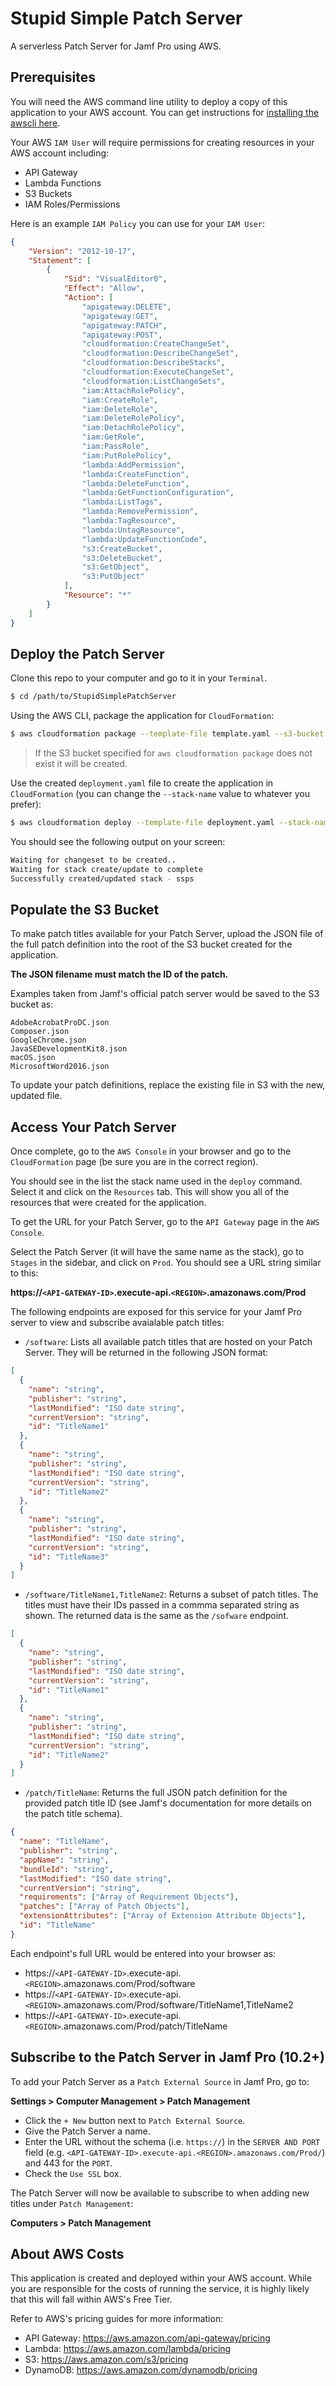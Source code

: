 # Stupid Simple Patch Server

A serverless Patch Server for Jamf Pro using AWS.

## Prerequisites

You will need the AWS command line utility to deploy a copy of this application to your AWS account. You can get instructions for [installing the awscli here](https://docs.aws.amazon.com/cli/latest/userguide/installing.html).

Your AWS `IAM User` will require permissions for creating resources in your AWS account including:

- API Gateway
- Lambda Functions
- S3 Buckets
- IAM Roles/Permissions

Here is an example `IAM Policy` you can use for your `IAM User`:

```json
{
    "Version": "2012-10-17",
    "Statement": [
        {
            "Sid": "VisualEditor0",
            "Effect": "Allow",
            "Action": [
                "apigateway:DELETE",
                "apigateway:GET",
                "apigateway:PATCH",
                "apigateway:POST",
                "cloudformation:CreateChangeSet",
                "cloudformation:DescribeChangeSet",
                "cloudformation:DescribeStacks",
                "cloudformation:ExecuteChangeSet",
                "cloudformation:ListChangeSets",
                "iam:AttachRolePolicy",
                "iam:CreateRole",
                "iam:DeleteRole",
                "iam:DeleteRolePolicy",
                "iam:DetachRolePolicy",
                "iam:GetRole",
                "iam:PassRole",
                "iam:PutRolePolicy",
                "lambda:AddPermission",
                "lambda:CreateFunction",
                "lambda:DeleteFunction",
                "lambda:GetFunctionConfiguration",
                "lambda:ListTags",
                "lambda:RemovePermission",
                "lambda:TagResource",
                "lambda:UntagResource",
                "lambda:UpdateFunctionCode",
                "s3:CreateBucket",
                "s3:DeleteBucket",
                "s3:GetObject",
                "s3:PutObject"
            ],
            "Resource": "*"
        }
    ]
}
```

## Deploy the Patch Server

Clone this repo to your computer and go to it in your `Terminal`.

```bash
$ cd /path/to/StupidSimplePatchServer
```

Using the AWS CLI, package the application for `CloudFormation`:

```bash
$ aws cloudformation package --template-file template.yaml --s3-bucket <Your-S3-Bucket> --output-template-file deployment.yaml
```

> If the S3 bucket specified for `aws cloudformation package` does not exist it will be created.

Use the created `deployment.yaml` file to create the application in `CloudFormation` (you can change the `--stack-name` value to whatever you prefer):

```bash
$ aws cloudformation deploy --template-file deployment.yaml --stack-name ssps --capabilities CAPABILITY_IAM
```

You should see the following output on your screen:

```bash
Waiting for changeset to be created..
Waiting for stack create/update to complete
Successfully created/updated stack - ssps
```

## Populate the S3 Bucket

To make patch titles available for your Patch Server, upload the JSON file of the full patch definition into the root of the S3 bucket created for the application.

**The JSON filename must match the ID of the patch.**

Examples taken from Jamf's official patch server would be saved to the S3 bucket as:

```
AdobeAcrobatProDC.json
Composer.json
GoogleChrome.json
JavaSEDevelopmentKit8.json
macOS.json
MicrosoftWord2016.json
```

To update your patch definitions, replace the existing file in S3 with the new, updated file.

## Access Your Patch Server

Once complete, go to the `AWS Console` in your browser and go to the `CloudFormation` page (be sure you are in the correct region).

You should see in the list the stack name used in the `deploy` command. Select it and click on the `Resources` tab. This will show you all of the resources that were created for the application.

To get the URL for your Patch Server, go to the `API Gateway` page in the `AWS Console`.

Select the Patch Server (it will have the same name as the stack), go to `Stages` in the sidebar, and click on `Prod`. You should see a URL string similar to this:

**https://`<API-GATEWAY-ID>`.execute-api.`<REGION>`.amazonaws.com/Prod**

The following endpoints are exposed for this service for your Jamf Pro server to view and subscribe avaialable patch titles:

- `/software`: Lists all available patch titles that are hosted on your Patch Server. They will be returned in the following JSON format:

```json
[
  {
    "name": "string",
    "publisher": "string",
    "lastMondified": "ISO date string",
    "currentVersion": "string",
    "id": "TitleName1"
  },
  {
    "name": "string",
    "publisher": "string",
    "lastMondified": "ISO date string",
    "currentVersion": "string",
    "id": "TitleName2"
  },
  {
    "name": "string",
    "publisher": "string",
    "lastMondified": "ISO date string",
    "currentVersion": "string",
    "id": "TitleName3"
  }
]
```

- `/software/TitleName1,TitleName2`: Returns a subset of patch titles. The titles must have their IDs passed in a commma separated string as shown. The returned data is the same as the `/sofware` endpoint.

```json
[
  {
    "name": "string",
    "publisher": "string",
    "lastMondified": "ISO date string",
    "currentVersion": "string",
    "id": "TitleName1"
  },
  {
    "name": "string",
    "publisher": "string",
    "lastMondified": "ISO date string",
    "currentVersion": "string",
    "id": "TitleName2"
  }
]
```

- `/patch/TitleName`: Returns the full JSON patch definition for the provided patch title ID (see Jamf's documentation for more details on the patch title schema).

```json
{
  "name": "TitleName",
  "publisher": "string",
  "appName": "string",
  "bundleId": "string",
  "lastModified": "ISO date string",
  "currentVersion": "string",
  "requirements": ["Array of Requirement Objects"],
  "patches": ["Array of Patch Objects"],
  "extensionAttributes": ["Array of Extension Attribute Objects"],
  "id": "TitleName"
}
```

Each endpoint's full URL would be entered into your browser as:

- https://`<API-GATEWAY-ID>`.execute-api.`<REGION>`.amazonaws.com/Prod/software
- https://`<API-GATEWAY-ID>`.execute-api.`<REGION>`.amazonaws.com/Prod/software/TitleName1,TitleName2
- https://`<API-GATEWAY-ID>`.execute-api.`<REGION>`.amazonaws.com/Prod/patch/TitleName

## Subscribe to the Patch Server in Jamf Pro (10.2+)

To add your Patch Server as a `Patch External Source` in Jamf Pro, go to:

**Settings > Computer Management > Patch Management**

- Click the `+ New` button next to `Patch External Source`.
- Give the Patch Server a name.
- Enter the URL without the schema (i.e. `https://`) in the `SERVER AND PORT` field (e.g. ```<API-GATEWAY-ID>.execute-api.<REGION>.amazonaws.com/Prod/```) and 443 for the `PORT`.
- Check the `Use SSL` box.

The Patch Server will now be available to subscribe to when adding new titles under `Patch Management`:

**Computers > Patch Management**

## About AWS Costs

This application is created and deployed within your AWS account. While you are responsible for the costs of running the service, it is highly likely that this will fall within AWS's Free Tier.

Refer to AWS's pricing guides for more information:

- API Gateway: https://aws.amazon.com/api-gateway/pricing
- Lambda: https://aws.amazon.com/lambda/pricing
- S3: https://aws.amazon.com/s3/pricing
- DynamoDB: https://aws.amazon.com/dynamodb/pricing

